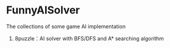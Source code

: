 # FunnyAISolver
The collections of some game AI implementation

1. 8puzzle：AI solver with BFS/DFS and A* searching algorithm
